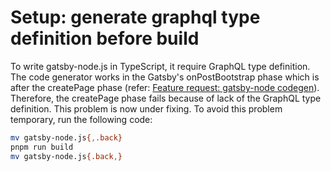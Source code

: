 # Setup: generate graphql type definition before build

To write gatsby-node.js in TypeScript, it require GraphQL type definition.
The code generator works in the Gatsby's onPostBootstrap phase which is after the createPage phase
(refer: [Feature request: gatsby-node codegen](https://github.com/d4rekanguok/gatsby-typescript/issues/29)).
Therefore, the createPage phase fails because of lack of the GraphQL type definition.
This problem is now under fixing. To avoid this problem temporary, run the following code:

```bash
mv gatsby-node.js{,.back}
pnpm run build
mv gatsby-node.js{.back,}
```
